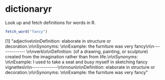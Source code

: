 # dictionaryr
Look up and fetch definitions for words in R. 


```r
fetch_word("fancy")
```
[1] "adjective\n\nDefinition: elaborate in structure or decoration.\n\nSynonyms: \n\nExample: the furniture was very fancy\n\n-------------
\n\nverb\n\nDefinition: (of a drawing, painting, or sculpture) created from the imagination rather than from life.\n\nSynonyms: \n\nExample: I used to take a seat and busy myself in sketching fancy vignettes\n\n-------------\n\nnoun\n\nDefinition: elaborate in structure or decoration.\n\nSynonyms: \n\nExample: the furniture was very fancy"

